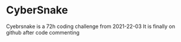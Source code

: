 # CyberSnake

Cyebrsnake is a 72h coding challenge from 2021-22-03
It is finally on github after code commenting 
